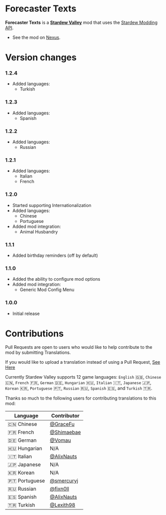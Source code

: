 # Forecaster Texts
**Forecaster Texts** is a **[Stardew Valley](https://www.stardewvalley.net/)** mod that uses the [Stardew Modding API](https://www.nexusmods.com/stardewvalley/mods/2400).

- See the mod on [Nexus](https://www.nexusmods.com/stardewvalley/mods/7541/).

# Version changes

### 1.2.4
- Added languages:
  - Turkish

### 1.2.3
- Added languages:
  - Spanish

### 1.2.2
- Added languages:
  - Russian

### 1.2.1
- Added languages:
  - Italian
  - French

### 1.2.0
- Started supporting Internationalization
- Added languages:
  - Chinese
  - Portuguese
- Added mod integration:
  - Animal Husbandry

### 1.1.1
- Added birthday reminders (off by default)

### 1.1.0
- Added the ability to configure mod options
- Added mod integration:
  - Generic Mod Config Menu

### 1.0.0
- Initial release

# Contributions

Pull Requests are open to users who would like to help contribute to the mod by submitting Translations.

If you would like to upload a translation instead of using a Pull Request, [See Here](https://github.com/StardewModders/mod-translations/issues/56)

Currently Stardew Valley supports 12 game languages: `English` :gb:, `Chinese` :cn:, `French` :fr:, `German` :de:, `Hungarian` :hungary:, `Italian` :it:, `Japanese` :jp:, `Korean` :kr:, `Portuguese` :portugal:, `Russian` :ru:, `Spanish` :es:, and `Turkish` :tr:.

Thanks so much to the following users for contributing translations to this mod:

| Language              | Contributor                                    |
|-----------------------|------------------------------------------------|
| :cn: Chinese          | [@GraceFu](https://www.github.com/GraceFu)     |
| :fr: French           | [@Shimaebae](https://www.github.com/Shimaebae) |
| :de: German           | [@Vomau](https://www.github.com/Vomau)         |
| :hungary: Hungarian   | N/A                                            |
| :it: Italian          | [@AlixNauts](https://www.github.com/AlixNauts) |
| :jp: Japanese         | N/A                                            |
| :kr: Korean           | N/A                                            |
| :portugal: Portuguese | [@smercuryj](https://www.github.com/smercuryj) |
| :ru: Russian          | [@fixn0ll](https://www.github.com/fixn0ll)     |
| :es: Spanish          | [@AlixNauts](https://www.github.com/AlixNauts) |
| :tr: Turkish          | [@Lexith98](https://github.com/Lexith98)       |
